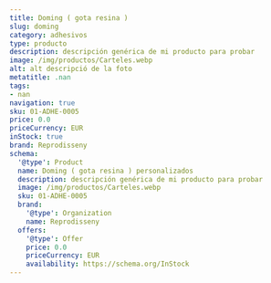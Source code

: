 ```yaml
---
title: Doming ( gota resina )
slug: doming
category: adhesivos
type: producto
description: descripción genérica de mi producto para probar
image: /img/productos/Carteles.webp
alt: alt descripció de la foto
metatitle: .nan
tags:
- nan
navigation: true
sku: 01-ADHE-0005
price: 0.0
priceCurrency: EUR
inStock: true
brand: Reprodisseny
schema:
  '@type': Product
  name: Doming ( gota resina ) personalizados
  description: descripción genérica de mi producto para probar
  image: /img/productos/Carteles.webp
  sku: 01-ADHE-0005
  brand:
    '@type': Organization
    name: Reprodisseny
  offers:
    '@type': Offer
    price: 0.0
    priceCurrency: EUR
    availability: https://schema.org/InStock
---
```

